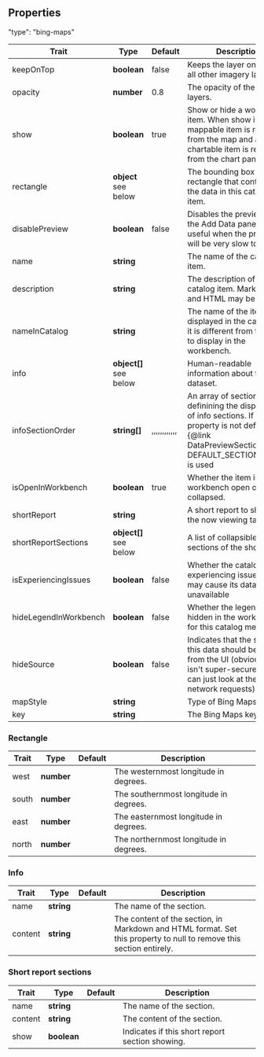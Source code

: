 




## Properties

"type": "bing-maps"

| Trait | Type | Default | Description |
| ------ | ------ | ------ | ------ |
| keepOnTop | **boolean** | false | Keeps the layer on top of all other imagery layers. |
| opacity | **number** | 0.8 | The opacity of the map layers. |
| show | **boolean** | true | Show or hide a workbench item. When show is false, a mappable item is removed from the map and a chartable item is removed from the chart panel. |
| rectangle | **object** <br> see below | | The bounding box rectangle that contains all the data in this catalog item. |
| disablePreview | **boolean** | false | Disables the preview on the Add Data panel. This is useful when the preview will be very slow to load. |
| name | **string** |  | The name of the catalog item. |
| description | **string** |  | The description of the catalog item. Markdown and HTML may be used. |
| nameInCatalog | **string** |  | The name of the item to be displayed in the catalog, if it is different from the one to display in the workbench. |
| info | **object[]** <br> see below | | Human-readable information about this dataset. |
| infoSectionOrder | **string[]** | ,,,,,,,,,,,, | An array of section titles definining the display order of info sections. If this property is not defined, {@link DataPreviewSections}'s DEFAULT_SECTION_ORDER is used |
| isOpenInWorkbench | **boolean** | true | Whether the item in the workbench open or collapsed. |
| shortReport | **string** |  | A short report to show on the now viewing tab. |
| shortReportSections | **object[]** <br> see below | | A list of collapsible sections of the short report |
| isExperiencingIssues | **boolean** | false | Whether the catalog item is experiencing issues which may cause its data to be unavailable |
| hideLegendInWorkbench | **boolean** | false | Whether the legend is hidden in the workbench for this catalog member. |
| hideSource | **boolean** | false | Indicates that the source of this data should be hidden from the UI (obviously this isn't super-secure as you can just look at the network requests). |
| mapStyle | **string** |  | Type of Bing Maps imagery |
| key | **string** |  | The Bing Maps key |
 

### Rectangle
| Trait | Type | Default | Description |
| ------ | ------ | ------ | ------ |
| west | **number** |  | The westernmost longitude in degrees. |
| south | **number** |  | The southernmost longitude in degrees. |
| east | **number** |  | The easternmost longitude in degrees. |
| north | **number** |  | The northernmost longitude in degrees. |

### Info
| Trait | Type | Default | Description |
| ------ | ------ | ------ | ------ |
| name | **string** |  | The name of the section. |
| content | **string** |  | The content of the section, in Markdown and HTML format. Set this property to null to remove this section entirely. |

### Short report sections
| Trait | Type | Default | Description |
| ------ | ------ | ------ | ------ |
| name | **string** |  | The name of the section. |
| content | **string** |  | The content of the section. |
| show | **boolean** |  | Indicates if this short report section showing. |
